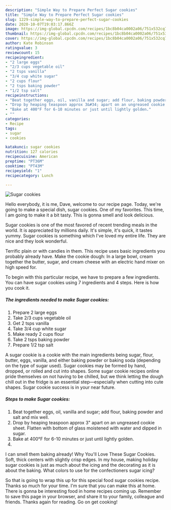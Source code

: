 ```yaml
---
description: "Simple Way to Prepare Perfect Sugar cookies"
title: "Simple Way to Prepare Perfect Sugar cookies"
slug: 1229-simple-way-to-prepare-perfect-sugar-cookies
date: 2020-10-07T19:03:17.866Z
image: https://img-global.cpcdn.com/recipes/1bc8b04ca0002a06/751x532cq70/sugar-cookies-recipe-main-photo.jpg
thumbnail: https://img-global.cpcdn.com/recipes/1bc8b04ca0002a06/751x532cq70/sugar-cookies-recipe-main-photo.jpg
cover: https://img-global.cpcdn.com/recipes/1bc8b04ca0002a06/751x532cq70/sugar-cookies-recipe-main-photo.jpg
author: Kate Robinson
ratingvalue: 3
reviewcount: 15
recipeingredient:
- "2 large eggs"
- "2/3 cups vegetable oil"
- "2 tsps vanilla"
- "3/4 cup white sugar"
- "2 cups flour"
- "2 tsps baking powder"
- "1/2 tsp salt"
recipeinstructions:
- "Beat together eggs, oil, vanilla and sugar; add flour, baking powder and salt and mix well."
- "Drop by heaping teaspoon approx 3&#34; apart on an ungreased cookie sheet. Flatten with bottom of glass moistened with water and dipped in sugar."
- "Bake at 400°F for 6-10 minutes or just until lightly golden."
- ""
categories:
- Recipe
tags:
- sugar
- cookies

katakunci: sugar cookies 
nutrition: 127 calories
recipecuisine: American
preptime: "PT36M"
cooktime: "PT43M"
recipeyield: "1"
recipecategory: Lunch

---
```



![Sugar cookies](https://img-global.cpcdn.com/recipes/1bc8b04ca0002a06/751x532cq70/sugar-cookies-recipe-main-photo.jpg)

Hello everybody, it is me, Dave, welcome to our recipe page. Today, we're going to make a special dish, sugar cookies. One of my favorites. This time, I am going to make it a bit tasty. This is gonna smell and look delicious.

Sugar cookies is one of the most favored of recent trending meals in the world. It is appreciated by millions daily. It's simple, it's quick, it tastes yummy. Sugar cookies is something which I've loved my entire life. They are nice and they look wonderful.

Terrific plain or with candies in them. This recipe uses basic ingredients you probably already have. Make the cookie dough: In a large bowl, cream together the butter, sugar, and cream cheese with an electric hand mixer on high speed for.


To begin with this particular recipe, we have to prepare a few ingredients. You can have sugar cookies using 7 ingredients and 4 steps. Here is how you cook it.

<!--inarticleads1-->

##### The ingredients needed to make Sugar cookies:

1. Prepare 2 large eggs
1. Take 2/3 cups vegetable oil
1. Get 2 tsps vanilla
1. Take 3/4 cup white sugar
1. Make ready 2 cups flour
1. Take 2 tsps baking powder
1. Prepare 1/2 tsp salt


A sugar cookie is a cookie with the main ingredients being sugar, flour, butter, eggs, vanilla, and either baking powder or baking soda (depending on the type of sugar used). Sugar cookies may be formed by hand, dropped, or rolled and cut into shapes. Some sugar cookie recipes online pride themselves on not having to be chilled, but we think letting the dough chill out in the fridge is an essential step—especially when cutting into cute shapes. Sugar cookie success is in your near future. 

<!--inarticleads2-->

##### Steps to make Sugar cookies:

1. Beat together eggs, oil, vanilla and sugar; add flour, baking powder and salt and mix well.
1. Drop by heaping teaspoon approx 3&#34; apart on an ungreased cookie sheet. Flatten with bottom of glass moistened with water and dipped in sugar.
1. Bake at 400°F for 6-10 minutes or just until lightly golden.
1. 


I can smell them baking already! Why You&#39;ll Love These Sugar Cookies. Soft, thick centers with slightly crisp edges. In my house, making holiday sugar cookies is just as much about the icing and the decorating as it is about the baking. What colors to use for the confectioners sugar icing? 

So that is going to wrap this up for this special food sugar cookies recipe. Thanks so much for your time. I'm sure that you can make this at home. There is gonna be interesting food in home recipes coming up. Remember to save this page in your browser, and share it to your family, colleague and friends. Thanks again for reading. Go on get cooking!

